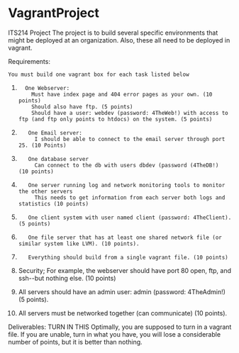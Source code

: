 # VagrantProject
ITS214 Project 
The project is to build several specific environments that might be deployed at an organization. Also, these all need to be deployed in vagrant.

Requirements:

    You must build one vagrant box for each task listed below
    
 1.       One Webserver:
            Must have index page and 404 error pages as your own. (10 points)
            Should also have ftp. (5 points)
            Should have a user: webdev (password: 4TheWeb!) with access to ftp (and ftp only points to htdocs) on the system. (5 points)
            
            
2.        One Email server:
            I should be able to connect to the email server through port 25. (10 Points)
            
            
3.        One database server
            Can connect to the db with users dbdev (password (4TheDB!)  (10 points)
            
            
4.        One server running log and network monitoring tools to monitor the other servers
            This needs to get information from each server both logs and statistics (10 points)
            
5.        One client system with user named client (password: 4TheClient). (5 points)
        
6.        One file server that has at least one shared network file (or similar system like LVM). (10 points).
        
7.        Everything should build from a single vagrant file. (10 points)
    

    
8.    Security; For example, the webserver should have port 80 open, ftp, and ssh--but nothing else. (10  points)
    
9.    All servers should have an admin user: admin (password: 4TheAdmin!) (5 points).
    
10.    All servers must be networked together (can communicate) (10 points).

Deliverables: 
     TURN IN THIS  Optimally, you are supposed to turn in a vagrant file. 
If you are unable, turn in what you have, you will lose a considerable number of points, but it is better than nothing.
